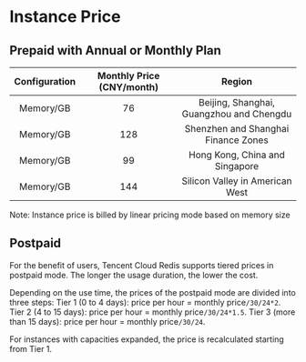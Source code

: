 # Instance Price
## Prepaid with Annual or Monthly Plan
|Configuration|Monthly Price (CNY/month)|Region|
|:--:|:--:|:--:|
|Memory/GB|76|Beijing, Shanghai, Guangzhou and Chengdu|
|Memory/GB|128|Shenzhen and Shanghai Finance Zones|
|Memory/GB|99|Hong Kong, China and Singapore|
|Memory/GB|144|Silicon Valley in American West|

Note: Instance price is billed by linear pricing mode based on memory size

## Postpaid
For the benefit of users, Tencent Cloud Redis supports tiered prices in postpaid mode. The longer the usage duration, the lower the cost.

Depending on the use time, the prices of the postpaid mode are divided into three steps:
Tier 1 (0 to 4 days): price per hour = monthly price`/30/24*2`.
Tier 2 (4 to 15 days): price per hour = monthly price`/30/24*1.5`.
Tier 3 (more than 15 days): price per hour = monthly price`/30/24`.

For instances with capacities expanded, the price is recalculated starting from Tier 1.
